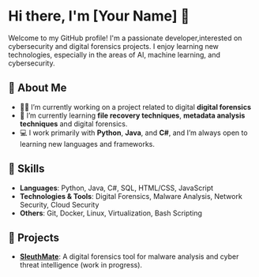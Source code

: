 # Hi there, I'm [Your Name] 👋  

Welcome to my GitHub profile! I'm a passionate developer,interested on cybersecurity and digital forensics projects. I enjoy learning new technologies, especially in the areas of AI, machine learning, and cybersecurity.

## 🚀 About Me
- 👨‍💻 I’m currently working on a project related to digital **digital forensics**
- 🌱 I’m currently learning **file recovery techniques**, **metadata analysis techniques** and digital forensics.
- 💻 I work primarily with **Python**, **Java**, and **C#**, and I’m always open to learning new languages and frameworks.

## 🔧 Skills
- **Languages**: Python, Java, C#, SQL, HTML/CSS, JavaScript
- **Technologies & Tools**: Digital Forensics, Malware Analysis, Network Security, Cloud Security
- **Others**: Git, Docker, Linux, Virtualization, Bash Scripting

## 📂 Projects

- **[SleuthMate](https://github.com/yourusername/SleuthMate)**: A digital forensics tool for malware analysis and cyber threat intelligence (work in progress).

